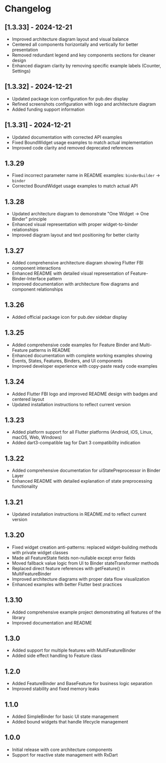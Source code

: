 # Changelog

## [1.3.33] - 2024-12-21

* Improved architecture diagram layout and visual balance
* Centered all components horizontally and vertically for better presentation
* Removed redundant legend and key components sections for cleaner design
* Enhanced diagram clarity by removing specific example labels (Counter, Settings)

## [1.3.32] - 2024-12-21

* Updated package icon configuration for pub.dev display
* Refined screenshots configuration with logo and architecture diagram
* Added funding support information

## [1.3.31] - 2024-12-21

* Updated documentation with corrected API examples
* Fixed BoundWidget usage examples to match actual implementation
* Improved code clarity and removed deprecated references

## 1.3.29

* Fixed incorrect parameter name in README examples: `binderBuilder` → `binder`
* Corrected BoundWidget usage examples to match actual API

## 1.3.28

* Updated architecture diagram to demonstrate "One Widget → One Binder" principle
* Enhanced visual representation with proper widget-to-binder relationships
* Improved diagram layout and text positioning for better clarity

## 1.3.27

* Added comprehensive architecture diagram showing Flutter FBI component interactions
* Enhanced README with detailed visual representation of Feature-Binder-Interface pattern
* Improved documentation with architecture flow diagrams and component relationships

## 1.3.26

* Added official package icon for pub.dev sidebar display

## 1.3.25

* Added comprehensive code examples for Feature Binder and Multi-Feature patterns in README
* Enhanced documentation with complete working examples showing Events, States, Features, Binders, and UI components
* Improved developer experience with copy-paste ready code examples

## 1.3.24

* Added Flutter FBI logo and improved README design with badges and centered layout
* Updated installation instructions to reflect current version

## 1.3.23

* Added platform support for all Flutter platforms (Android, iOS, Linux, macOS, Web, Windows)
* Added dart3-compatible tag for Dart 3 compatibility indication

## 1.3.22

* Added comprehensive documentation for uiStatePreprocessor in Binder Layer
* Enhanced README with detailed explanation of state preprocessing functionality

## 1.3.21

* Updated installation instructions in README.md to reflect current version

## 1.3.20

* Fixed widget creation anti-patterns: replaced widget-building methods with private widget classes
* Made all FeatureState fields non-nullable except error fields
* Moved fallback value logic from UI to Binder stateTransformer methods  
* Replaced direct feature references with getFeature<T>() in MultiFeatureBinder
* Improved architecture diagrams with proper data flow visualization
* Enhanced examples with better Flutter best practices

## 1.3.10

* Added comprehensive example project demonstrating all features of the library
* Improved documentation and README

## 1.3.0

* Added support for multiple features with MultiFeatureBinder
* Added side effect handling to Feature class

## 1.2.0

* Added FeatureBinder and BaseFeature for business logic separation
* Improved stability and fixed memory leaks

## 1.1.0

* Added SimpleBinder for basic UI state management
* Added bound widgets that handle lifecycle management

## 1.0.0

* Initial release with core architecture components
* Support for reactive state management with RxDart
